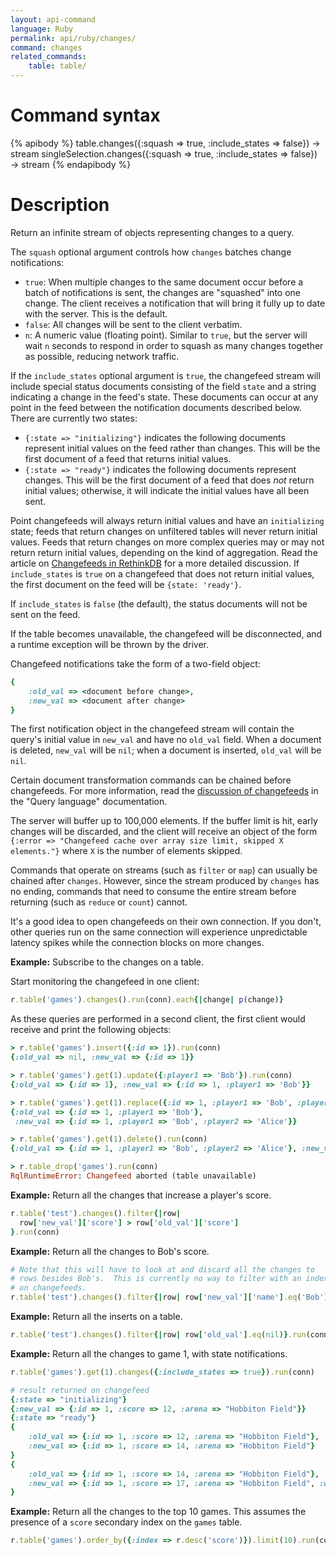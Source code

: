 ```yaml
---
layout: api-command
language: Ruby
permalink: api/ruby/changes/
command: changes
related_commands:
    table: table/
---
```


# Command syntax #

{% apibody %}
table.changes({:squash => true, :include_states => false}) &rarr; stream
singleSelection.changes({:squash => true, :include_states => false}) &rarr; stream
{% endapibody %}

# Description #

Return an infinite stream of objects representing changes to a query.

The `squash` optional argument controls how `changes` batches change notifications:

* `true`: When multiple changes to the same document occur before a batch of notifications is sent, the changes are "squashed" into one change. The client receives a notification that will bring it fully up to date with the server. This is the default.
* `false`: All changes will be sent to the client verbatim.
* `n`: A numeric value (floating point). Similar to `true`, but the server will wait `n` seconds to respond in order to squash as many changes together as possible, reducing network traffic.

If the `include_states` optional argument is `true`, the changefeed stream will include special status documents consisting of the field `state` and a string indicating a change in the feed's state. These documents can occur at any point in the feed between the notification documents described below. There are currently two states:

* `{:state => "initializing"}` indicates the following documents represent initial values on the feed rather than changes. This will be the first document of a feed that returns initial values.
* `{:state => "ready"}` indicates the following documents represent changes. This will be the first document of a feed that does *not* return initial values; otherwise, it will indicate the initial values have all been sent.

Point changefeeds will always return initial values and have an `initializing` state; feeds that return changes on unfiltered tables will never return initial values. Feeds that return changes on more complex queries may or may not return return initial values, depending on the kind of aggregation. Read the article on [Changefeeds in RethinkDB][cfr] for a more detailed discussion. If `include_states` is `true` on a changefeed that does not return initial values, the first document on the feed will be `{state: 'ready'}`.

[cfr]: /docs/changefeeds/ruby/

If `include_states` is `false` (the default), the status documents will not be sent on the feed.

If the table becomes unavailable, the changefeed will be disconnected, and a runtime exception will be thrown by the driver.

Changefeed notifications take the form of a two-field object:

```rb
{
    :old_val => <document before change>,
    :new_val => <document after change>
}
```

The first notification object in the changefeed stream will contain the query's initial value in `new_val` and have no `old_val` field. When a document is deleted, `new_val` will be `nil`; when a document is inserted, `old_val` will be `nil`.

Certain document transformation commands can be chained before changefeeds. For more information, read the [discussion of changefeeds][cfr] in the "Query language" documentation.

The server will buffer up to 100,000 elements. If the buffer limit is hit, early changes will be discarded, and the client will receive an object of the form `{:error => "Changefeed cache over array size limit, skipped X elements."}` where `X` is the number of elements skipped.

Commands that operate on streams (such as `filter` or `map`) can usually be chained after `changes`.  However, since the stream produced by `changes` has no ending, commands that need to consume the entire stream before returning (such as `reduce` or `count`) cannot.

It's a good idea to open changefeeds on their own connection. If you don't, other queries run on the same connection will experience unpredictable latency spikes while the connection blocks on more changes.

__Example:__ Subscribe to the changes on a table.

Start monitoring the changefeed in one client:

```rb
r.table('games').changes().run(conn).each{|change| p(change)}
```

As these queries are performed in a second client, the first
client would receive and print the following objects:

```rb
> r.table('games').insert({:id => 1}).run(conn)
{:old_val => nil, :new_val => {:id => 1}}

> r.table('games').get(1).update({:player1 => 'Bob'}).run(conn)
{:old_val => {:id => 1}, :new_val => {:id => 1, :player1 => 'Bob'}}

> r.table('games').get(1).replace({:id => 1, :player1 => 'Bob', :player2 => 'Alice'}).run(conn)
{:old_val => {:id => 1, :player1 => 'Bob'},
 :new_val => {:id => 1, :player1 => 'Bob', :player2 => 'Alice'}}

> r.table('games').get(1).delete().run(conn)
{:old_val => {:id => 1, :player1 => 'Bob', :player2 => 'Alice'}, :new_val => nil}

> r.table_drop('games').run(conn)
RqlRuntimeError: Changefeed aborted (table unavailable)
```

__Example:__ Return all the changes that increase a player's score.

```rb
r.table('test').changes().filter{|row|
  row['new_val']['score'] > row['old_val']['score']
}.run(conn)
```

__Example:__ Return all the changes to Bob's score.

```rb
# Note that this will have to look at and discard all the changes to
# rows besides Bob's.  This is currently no way to filter with an index
# on changefeeds.
r.table('test').changes().filter{|row| row['new_val']['name'].eq('Bob')}.run(conn)
```

__Example:__ Return all the inserts on a table.

```rb
r.table('test').changes().filter{|row| row['old_val'].eq(nil)}.run(conn)
```

__Example:__ Return all the changes to game 1, with state notifications.

```rb
r.table('games').get(1).changes({:include_states => true}).run(conn)

# result returned on changefeed
{:state => "initializing"}
{:new_val => {:id => 1, :score => 12, :arena => "Hobbiton Field"}}
{:state => "ready"}
{
	:old_val => {:id => 1, :score => 12, :arena => "Hobbiton Field"},
	:new_val => {:id => 1, :score => 14, :arena => "Hobbiton Field"}
}
{
	:old_val => {:id => 1, :score => 14, :arena => "Hobbiton Field"},
	:new_val => {:id => 1, :score => 17, :arena => "Hobbiton Field", :winner => "Frodo"}
}

```

__Example:__ Return all the changes to the top 10 games. This assumes the presence of a `score` secondary index on the `games` table.

```rb
r.table('games').order_by({:index => r.desc('score')}).limit(10).run(conn)
```
